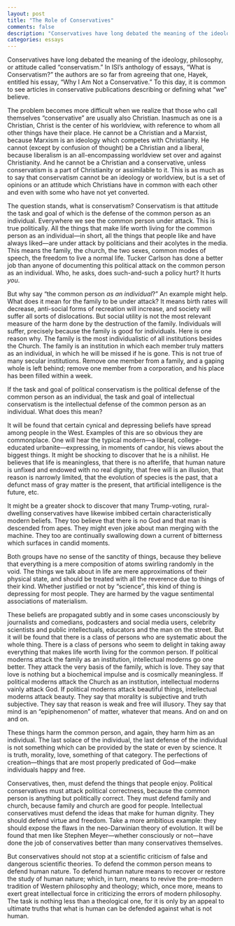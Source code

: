 ```yaml
---
layout: post
title: "The Role of Conservatives"
comments: false
description: "Conservatives have long debated the meaning of the ideology, philosophy, or attitude called “conservatism.”"
categories: essays
---
```


Conservatives have long debated the meaning of the ideology, philosophy, or attitude called “conservatism.” In ISI’s anthology of essays, “What is Conservatism?” the authors are so far from agreeing that one, Hayek, entitled his essay, “Why I Am Not a Conservative.” To this day, it is common to see articles in conservative publications describing or defining what “we” believe.

The problem becomes more difficult when we realize that those who call themselves “conservative” are usually also Christian. Inasmuch as one is a Christian, Christ is the center of his worldview, with reference to whom all other things have their place. He cannot be a Christian and a Marxist, because Marxism is an ideology which competes with Christianity. He cannot (except by confusion of thought) be a Christian and a liberal, because liberalism is an all-encompassing worldview set over and against Christianity. And he cannot be a Christian and a conservative, unless conservatism is a part of Christianity or assimilable to it. This is as much as to say that conservatism cannot be an ideology or worldview, but is a set of opinions or an attitude which Christians have in common with each other and even with some who have not yet converted.

The question stands, what is conservatism? Conservatism is that attitude the task and goal of which is the defense of the common person as an individual. Everywhere we see the common person under attack. This is true politically. All the things that make life worth living for the common person as an individual—in short, all the things that people like and have always liked—are under attack by politicians and their acolytes in the media. This means the family, the church, the two sexes, common modes of speech, the freedom to live a normal life. Tucker Carlson has done a better job than anyone of documenting this political attack on the common person as an individual. Who, he asks, does such-and-such a policy hurt? It hurts _you_.

But why say “the common person _as an individual_?” An example might help. What does it mean for the family to be under attack? It means birth rates will decrease, anti-social forms of recreation will increase, and society will suffer all sorts of dislocations. But social utility is not the most relevant measure of the harm done by the destruction of the family. Individuals will suffer, precisely because the family is good for individuals. Here is one reason why. The family is the most individualistic of all institutions besides the Church. The family is an institution in which each member truly matters as an individual, in which he will be missed if he is gone. This is not true of many secular institutions. Remove one member from a family, and a gaping whole is left behind; remove one member from a corporation, and his place has been filled within a week.

If the task and goal of political conservatism is the political defense of the common person as an individual, the task and goal of intellectual conservatism is the intellectual defense of the common person as an individual. What does this mean?

It will be found that certain cynical and depressing beliefs have spread among people in the West. Examples of this are so obvious they are commonplace. One will hear the typical modern—a liberal, college-educated urbanite—expressing, in moments of candor, his views about the biggest things. It might be shocking to discover that he is a nihilist. He believes that life is meaningless, that there is no afterlife, that human nature is unfixed and endowed with no real dignity, that free will is an illusion, that reason is narrowly limited, that the evolution of species is the past, that a defunct mass of gray matter is the present, that artificial intelligence is the future, etc.

It might be a greater shock to discover that many Trump-voting, rural-dwelling conservatives have likewise imbibed certain characteristically modern beliefs. They too believe that there is no God and that man is descended from apes. They might even joke about man merging with the machine. They too are continually swallowing down a current of bitterness which surfaces in candid moments.

Both groups have no sense of the sanctity of things, because they believe that everything is a mere composition of atoms swirling randomly in the void. The things we talk about in life are mere approximations of their physical state, and should be treated with all the reverence due to things of their kind. Whether justified or not by “science”, this kind of thing is depressing for most people. They are harmed by the vague sentimental associations of materialism.

These beliefs are propagated subtly and in some cases unconsciously by journalists and comedians, podcasters and social media users, celebrity scientists and public intellectuals, educators and the man on the street. But it will be found that there is a class of persons who are systematic about the whole thing. There is a class of persons who seem to delight in taking away everything that makes life worth living for the common person. If political moderns attack the family as an institution, intellectual moderns go one better. They attack the very basis of the family, which is love. They say that love is nothing but a biochemical impulse and is cosmically meaningless. If political moderns attack the Church as an institution, intellectual moderns vainly attack God. If political moderns attack beautiful things, intellectual moderns attack beauty. They say that morality is subjective and truth subjective. They say that reason is weak and free will illusory. They say that mind is an “epiphenomenon” of matter, whatever that means. And on and on and on.

These things harm the common person, and again, they harm him as an individual. The last solace of the individual, the last defense of the individual is not something which can be provided by the state or even by science. It is truth, morality, love, something of that category. The perfections of creation—things that are most properly predicated of God—make individuals happy and free.

Conservatives, then, must defend the things that people enjoy. Political conservatives must attack political correctness, because the common person is anything but politically correct. They must defend family and church, because family and church are good for people. Intellectual conservatives must defend the ideas that make for human dignity. They should defend virtue and freedom. Take a more ambitious example: they should expose the flaws in the neo-Darwinian theory of evolution. It will be found that men like Stephen Meyer—whether consciously or not—have done the job of conservatives better than many conservatives themselves.

But conservatives should not stop at a scientific criticism of false and dangerous scientific theories. To defend the common person means to defend human nature. To defend human nature means to recover or restore the study of human nature; which, in turn, means to revive the pre-modern tradition of Western philosophy and theology; which, once more, means to exert great intellectual force in criticizing the errors of modern philosophy. The task is nothing less than a theological one, for it is only by an appeal to ultimate truths that what is human can be defended against what is not human.
